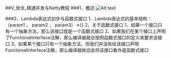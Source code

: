 
##V_张龙_精通并发与Netty教程
###1、概述
![Alt text](./1560860553316.png)

###2、Lambda表达式初步与函数式接口
	1、Lambda表达式的基本结构：
		（param1 ， param2 ， param3）->{}
	2、关于函数式接口
		1、如果一个接口只有一个抽象方法，那么该接口就是一个函数式接口
		2、如果我们在某个接口上声明了FunctionalInterface注解，那么编译器就会按照函数式接口的定义来要求该接口
		3、如果某个接口只有一个抽象方法，但我们并没有给该接口声明FunctionalInterface注解，那么编译器依旧会将该接口看作是函数式接口